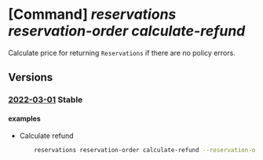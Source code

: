 # [Command] _reservations reservation-order calculate-refund_

Calculate price for returning `Reservations` if there are no policy errors.


## Versions

### [2022-03-01](/Resources/mgmt-plane/L3Byb3ZpZGVycy9taWNyb3NvZnQuY2FwYWNpdHkvcmVzZXJ2YXRpb25vcmRlcnMve30vY2FsY3VsYXRlcmVmdW5k/2022-03-01.xml) **Stable**

<!-- mgmt-plane /providers/microsoft.capacity/reservationorders/{}/calculaterefund 2022-03-01 -->

#### examples

- Calculate refund
    ```bash
        reservations reservation-order calculate-refund --reservation-order-id 0000000-aaaa-bbbb-cccc-20000000001 --id /providers/microsoft.capacity/reservationOrders/0000000-aaaa-bbbb-cccc-20000000001 --scope Reservation --quantity 1 --reservation-id /providers/microsoft.capacity/reservationOrders/0000000-aaaa-bbbb-cccc-20000000001/reservations/50000000-aaaa-bbbb-cccc-200000000000
    ```
